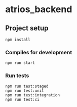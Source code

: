 # atrios_backend

## Project setup
```
npm install
```

### Compiles for development
```
npm run start
```

### Run tests
```
npm run test:staged
npm run test:unit
npm run test:integration
npm run test:ci
```
